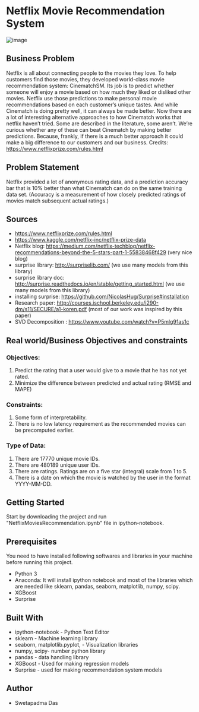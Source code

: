 # Netflix Movie Recommendation System
![image](https://user-images.githubusercontent.com/71088477/127536227-2a886087-fd33-497e-a228-2907d012dcc5.png)

## Business Problem
Netflix is all about connecting people to the movies they love. To help customers find those movies, they developed world-class movie recommendation system: CinematchSM. Its job is to predict whether someone will enjoy a movie based on how much they liked or disliked other movies. Netflix use those predictions to make personal movie recommendations based on each customer’s unique tastes. And while Cinematch is doing pretty well, it can always be made better. Now there are a lot of interesting alternative approaches to how Cinematch works that netflix haven’t tried. Some are described in the literature, some aren’t. We’re curious whether any of these can beat Cinematch by making better predictions. Because, frankly, if there is a much better approach it could make a big difference to our customers and our business. Credits: https://www.netflixprize.com/rules.html

## Problem Statement
Netflix provided a lot of anonymous rating data, and a prediction accuracy bar that is 10% better than what Cinematch can do on the same training data set. (Accuracy is a measurement of how closely predicted ratings of movies match subsequent actual ratings.)

## Sources
- https://www.netflixprize.com/rules.html
- https://www.kaggle.com/netflix-inc/netflix-prize-data
- Netflix blog: https://medium.com/netflix-techblog/netflix-recommendations-beyond-the-5-stars-part-1-55838468f429 (very nice blog)
- surprise library: http://surpriselib.com/ (we use many models from this library)
- surprise library doc: http://surprise.readthedocs.io/en/stable/getting_started.html (we use many models from this library)
- installing surprise: https://github.com/NicolasHug/Surprise#installation
- Research paper: http://courses.ischool.berkeley.edu/i290-dm/s11/SECURE/a1-koren.pdf (most of our work was inspired by this paper)
- SVD Decomposition : https://www.youtube.com/watch?v=P5mlg91as1c

## Real world/Business Objectives and constraints 

### Objectives:
1. Predict the rating that a user would give to a movie that he has not yet rated.
2. Minimize the difference between predicted and actual rating (RMSE and MAPE) 

### Constraints:
1. Some form of interpretability.
2. There is no low latency requirement as the recommended movies can be precomputed earlier.

### Type of Data:
1. There are 17770 unique movie IDs.
2. There are 480189 unique user IDs.
3. There are ratings. Ratings are on a five star (integral) scale from 1 to 5.
4. There is a date on which the movie is watched by the user in the format YYYY-MM-DD.

## Getting Started
Start by downloading the project and run "NetflixMoviesRecommendation.ipynb" file in ipython-notebook.

## Prerequisites
You need to have installed following softwares and libraries in your machine before running this project.

- Python 3
- Anaconda: It will install ipython notebook and most of the libraries which are needed like sklearn, pandas, seaborn, matplotlib, numpy, scipy.
- XGBoost
- Surprise

## Built With

- ipython-notebook - Python Text Editor
- sklearn - Machine learning library
- seaborn, matplotlib.pyplot, - Visualization libraries
- numpy, scipy- number python library
- pandas - data handling library
- XGBoost - Used for making regression models
- Surprise - used for making recommendation system models

## Author
- Swetapadma Das
